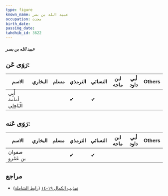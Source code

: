 ```yaml
---
type: figure
known_name: عبيد الله بن بسر
occupation: محدث
birth_date:
passing_date:
tahdhib_id: 3622
---
```

##### عبيد الله بن بسر

## رَوَى عَن:
| الاسم                   | البخاري | مسلم | الترمذي | النسائي | ابن ماجه | أبي داود | Others |
| ----------------------- | ------- | ---- | ------- | ------- | -------- | -------- | ------ |
| أَبِي أمامة الْبَاهِلِي |         |      | ✔       | ✔       |          |          |        |
## رَوَى عَنه:
| الاسم           | البخاري | مسلم | الترمذي | النسائي | ابن ماجه | أبي داود | Others |
| --------------- | ------- | ---- | ------- | ------- | -------- | -------- | ------ |
| صفوان بن عَمْرو |         |      | ✔       | ✔       |          |          |        |
## مراجع
- [تهذيب الكمال ١٩-١٤](obsidian://open?vault=Tahdhib-al-Kamal&file=Figures/٣٦٢٢-عبيد%20الله%20بن%20بسر) ([رابط الشاملة](https://shamela.ws/book/3722/9588))